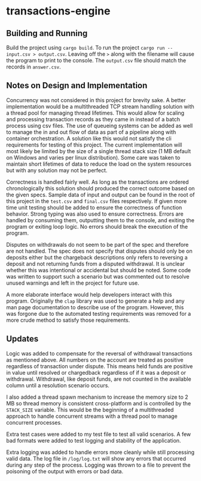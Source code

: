 # transactions-engine
## Building and Running
Build the project using `cargo build`. To run the project `cargo run -- input.csv > output.csv`. Leaving off the `>` along with the filename will cause the program to print to the console. The `output.csv` file should match the records in `answer.csv`.

## Notes on Design and Implementation
Concurrency was not considered in this project for brevity sake. A better implementation would be a multithreaded TCP stream handling solution with a thread pool for managing thread lifetimes. This would allow for scaling and processing transaction records as they came in instead of a batch process using csv files. The use of queueing systems can be added as well to manage the in and out flow of data as part of a pipeline along with container orchestration. A solution like this would not satisfy the cli requirements for testing of this project. The current implementation will most likely be limited by the size of a single thread stack size (1 MB default on Windows and varies per linux distribution). Some care was taken to maintain short lifetimes of data to reduce the load on the system resources but with any solution may not be perfect. 

Correctness is handled fairly well. As long as the transactions are ordered chronologically this solution should produced the correct outcome based on the given specs. Sample data of input and output can be found in the root of this project in the `test.csv` and `final.csv` files respectively. If given more time unit testing should be added to ensure the correctness of function behavior. Strong typing was also used to ensure correctness. Errors are handled by consuming them, outputting them to the console, and exiting the program or exiting loop logic. No errors should break the execution of the program. 

Disputes on withdrawals do not seem to be part of the spec and therefore are not handled. The spec does not specify that disputes should only be on deposits either but the chargeback descriptions only refers to reversing a deposit and not returning funds from a disputed withdrawal. It is unclear whether this was intentional or accidental but should be noted. Some code was written to support such a scenario but was commented out to resolve unused warnings and left in the project for future use.

A more elaborate interface would help developers interact with this program. Originally the `clap` library was used to generate a help and any man page documentation to describe use of the program. However, this was forgone due to the automated testing requirements was removed for a more crude method to satisfy those requirements.

## Updates
Logic was added to compensate for the reversal of withdrawal transactions as mentioned above. All numbers on the account are treated as positive regardless of transaction under dispute. This means held funds are positive in value until resolved or chargedback regardless of if it was a deposit or withdrawal. Withdrawal, like deposit funds, are not counted in the available column until a resolution scenario occurs.

I also added a thread spawn mechanism to increase the memory size to 2 MB so thread memory is consistent cross-platform and is controlled by the `STACK_SIZE` variable. This would be the beginning of a multithreaded approach to handle concurrent streams with a thread pool to manage concurrent processes.  

Extra test cases were added to my test file to test all valid scenarios. A few bad formats were added to test logging and stability of the application.

Extra logging was added to handle errors more cleanly while still processing valid data. The log file in `/log/log.txt` will show any errors that occurred during any step of the process. Logging was thrown to a file to prevent the poisoning of the output with errors or bad data.
